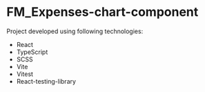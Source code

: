 # FM_Expenses-chart-component

Project developed using following technologies:
* React
* TypeScript
* SCSS
* Vite
* Vitest
* React-testing-library
